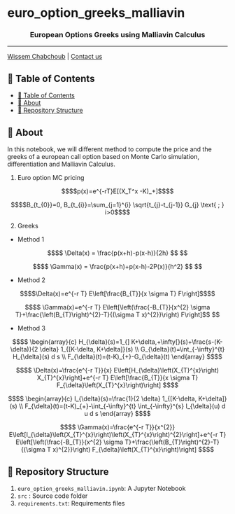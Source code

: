 # euro_option_greeks_malliavin

<h3 align="center">European Options Greeks using Malliavin Calculus</h3>

---

[Wissem Chabchoub](https://www.linkedin.com/in/wissem-chabchoub/) | [Contact us](mailto:chb.wissem@gmail.com)

## 📝 Table of Contents

- [📝 Table of Contents](#-table-of-contents)
- [🧐 About <a name = "about"></a>](#-about)
- [🎥 Repository Structure  <a name = "repo-struct"></a>](#-repository-structure)


## 🧐 About <a name = "about"></a>

In this notebook, we will different method to compute the price and the greeks of a european call option based on Monte Carlo simulation, differentiation and Malliavin Calculus.


1. Euro option MC pricing

```math
$$p(x)=e^{-rT}E[(X_T^x -K)_+]$$
```

```math
$$B_{t_{0}}=0, B_{t_{i}}=\sum_{j=1}^{i} \sqrt{t_{j}-t_{j-1}} G_{j} \text{ ; } i>0$$
```

2. Greeks

* Method 1 

```math
$$ \Delta(x) = \frac{p(x+h)-p(x-h)}{2h} $$ 
```
```math
$$ \Gamma(x) = \frac{p(x+h)+p(x-h)-2P(x)}{h^2} $$ 
```

* Method 2 

```math
$$\Delta(x)=e^{-r T} E\left[\frac{B_{T}}{x \sigma T} F\right]$$
```
```math
$$ \Gamma(x)=e^{-r T} E\left[\left(\frac{-B_{T}}{x^{2} \sigma T}+\frac{\left(B_{T}\right)^{2}-T}{(\sigma T x)^{2}}\right) F\right]$$ 
```

* Method 3 

```math
$$
\begin{array}{c}
H_{\delta}(s)=1_{] K+\delta,+\infty[}(s)+\frac{s-(K-\delta)}{2 \delta} 1_{[K-\delta, K+\delta]}(s) \\
G_{\delta}(t)=\int_{-\infty}^{t} H_{\delta}(s) d s \\
F_{\delta}(t)=(t-K)_{+}-G_{\delta}(t)
\end{array}
$$
```
```math
$$
\Delta(x)=\frac{e^{-r T}}{x} E\left[H_{\delta}\left(X_{T}^{x}\right) X_{T}^{x}\right]+e^{-r T} E\left[\frac{B_{T}}{x \sigma T} F_{\delta}\left(X_{T}^{x}\right)\right]
$$
```

```math
$$
\begin{array}{c}
I_{\delta}(s)=\frac{1}{2 \delta} 1_{[K-\delta, K+\delta]}(s) \\
F_{\delta}(t)=(t-K)_{+}-\int_{-\infty}^{t} \int_{-\infty}^{s} I_{\delta}(u) d u d s
\end{array}
$$
```

```math
$$
\Gamma(x)=\frac{e^{-r T}}{x^{2}} E\left[I_{\delta}\left(X_{T}^{x}\right)\left(X_{T}^{x}\right)^{2}\right]+e^{-r T} E\left[\left(\frac{-B_{T}}{x^{2} \sigma T}+\frac{\left(B_{T}\right)^{2}-T}{(\sigma T x)^{2}}\right) F_{\delta}\left(X_{T}^{x}\right)\right]
$$
```


## 🎥 Repository Structure  <a name = "repo-struct"></a>


1. `euro_option_greeks_malliavin.ipynb`: A Jupyter Notebook 
2. `src` : Source code folder
3. `requirements.txt`: Requirements files
